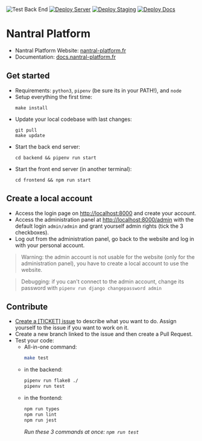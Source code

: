 ![Test Back End](https://github.com/3cn-ecn/nantralPlatform/actions/workflows/quality.yml/badge.svg)
[![Deploy Server](https://github.com/3cn-ecn/nantralPlatform/actions/workflows/deploy-server.yml/badge.svg?branch=master)](https://nantral-platform.fr)
[![Deploy Staging](https://github.com/3cn-ecn/nantralPlatform/actions/workflows/deploy-staging.yml/badge.svg?branch=staging)](https://dev.nantral-platform.fr)
[![Deploy Docs](https://github.com/3cn-ecn/nantralPlatform/actions/workflows/deploy-docs.yml/badge.svg?branch=master)](https://docs.nantral-platform.fr)

# Nantral Platform

- Nantral Platform Website: [nantral-platform.fr](https://nantral-platform.fr)
- Documentation: [docs.nantral-platform.fr](https://docs.nantral-platform.fr)

## Get started

- Requirements: `python3`, `pipenv` (be sure its in your PATH!), and `node`
- Setup everything the first time:
  ```
  make install
  ```
- Update your local codebase with last changes:
  ```
  git pull
  make update
  ```
- Start the back end server:
  ```
  cd backend && pipenv run start
  ```
- Start the front end server (in another terminal):
  ```
  cd frontend && npm run start
  ```

## Create a local account

- Access the login page on [http://localhost:8000](http://localhost:8000) and
  create your account.
- Access the administration panel at
  [http://localhost:8000/admin](http://localhost:8000/admin) with the default
  login `admin/admin` and grant yourself admin rights (tick the 3 checkboxes).
- Log out from the administration panel, go back to the website and log in with
  your personal account.

> Warning: the admin account is not usable for the website (only for the
> administration panel), you have to create a local account to use the website.

> Debugging: if you can't connect to the admin account, change its password
> with `pipenv run django changepassword admin`

## Contribute

- [Create a [TICKET] issue](https://github.com/3cn-ecn/nantralPlatform/issues) to describe what you want to do. Assign yourself to the issue if you want to work on it.
- Create a new branch linked to the issue and then create a Pull Request.
- Test your code:
  - All-in-one command:
    ```bash
    make test
    ```
  - in the backend:
    ```bash
    pipenv run flake8 ./
    pipenv run test
    ```
  - in the frontend:
    ```bash
    npm run types
    npm run lint
    npm run jest
    ```
    _Run these 3 commands at once: `npm run test`_
